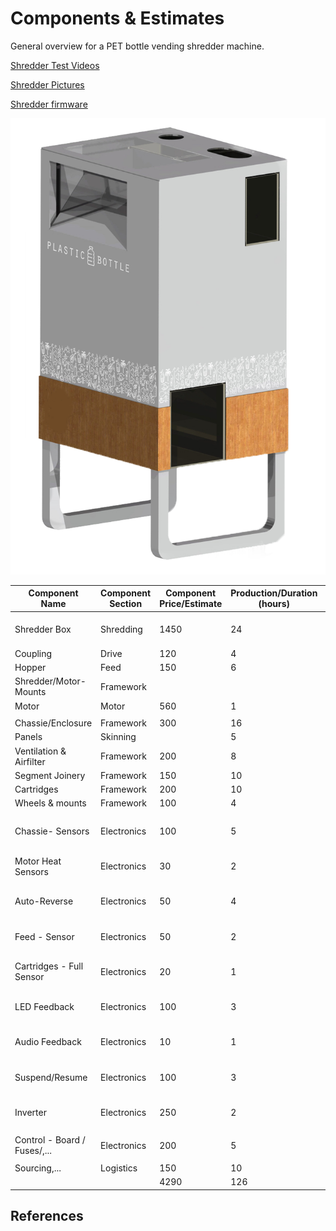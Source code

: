 # Components & Estimates

General overview for a PET bottle vending shredder machine.

[Shredder Test Videos](https://www.morrentrading.com/shredder-s/basis-shredderblok-am2018-200<br/>https://www.morrentrading.com/movies)

[Shredder Pictures](https://www.morrentrading.com/shredder-s/basis-shredderblok-am2018-20)

[Shredder firmware](https://github.com/plastic-hub/firmware/blob/master/shredder-extrusion/README.md)

![](./draft.png)

   |  **Component Name** | **Component Section** | **Component Price/Estimate** | **Production/Duration (hours)** | **Design/Prototyping-Duration (hours)** | **Picture/Video References** | **Status** | **Risk** |
| --- | --- | --- | --- | --- | --- | --- | --- |
|  Shredder Box | Shredding | 1450 | 24 | 12 | https://www.morrentrading.com/shredder-s/basis-shredderblok-am2018-200<br/>https://www.morrentrading.com/movies | Solved |  |
|  Coupling | Drive | 120 | 4 | 10 |  | Design |  |
|  Hopper | Feed | 150 | 6 | 16 |  | Design |  |
|  Shredder/Motor-Mounts | Framework |  |  |  |  |  |  |
|  Motor | Motor | 560 | 1 | 2 |  | Solved |  |
|   |  |  |  |  |  |  |  |
|  Chassie/Enclosure | Framework | 300 | 16 | 24 |  |  | High |
|  Panels | Skinning |  | 5 | 10 |  |  | High |
|  Ventilation & Airfilter | Framework | 200 | 8 | 16 |  | Design |  |
|  Segment Joinery | Framework | 150 | 10 | 16 |  | Design | High |
|  Cartridges | Framework | 200 | 10 | 10 |  | Design | Middle |
|  Wheels & mounts | Framework | 100 | 4 | 1 |  | Design | Middle |
|   |  |  |  |  |  |  |  |
|  Chassie- Sensors | Electronics | 100 | 5 | 10 | https://github.com/plastic-hub/firmware/blob/master/shredder-extrusion/README.md | Solved |  |
|  Motor Heat Sensors | Electronics | 30 | 2 | 2 | https://github.com/plastic-hub/firmware/blob/master/shredder-extrusion/README.md | Solved |  |
|  Auto-Reverse | Electronics | 50 | 4 | 2 | https://github.com/plastic-hub/firmware/blob/master/shredder-extrusion/README.md | Solved |  |
|  Feed - Sensor | Electronics | 50 | 2 | 2 | https://github.com/plastic-hub/firmware/blob/master/shredder-extrusion/README.md | Solved |  |
|  Cartridges - Full Sensor | Electronics | 20 | 1 |  | https://github.com/plastic-hub/firmware/blob/master/shredder-extrusion/README.md |  |  |
|  LED Feedback | Electronics | 100 | 3 | 5 | https://github.com/plastic-hub/firmware/blob/master/shredder-extrusion/README.md | Not tested |  |
|  Audio Feedback | Electronics | 10 | 1 | 1 | https://github.com/plastic-hub/firmware/blob/master/shredder-extrusion/README.md | Solved |  |
|  Suspend/Resume | Electronics | 100 | 3 | 10 | https://github.com/plastic-hub/firmware/blob/master/shredder-extrusion/README.md | Not impl. | Middle |
|  Inverter | Electronics | 250 | 2 | 1 | https://github.com/plastic-hub/firmware/blob/master/shredder-extrusion/README.md | Solved | Middle |
|   |  |  |  |  |  |  |  |
|  Control - Board / Fuses/,... | Electronics | 200 | 5 | 1 |  | Solved | Middle |
|   |  |  |  |  |  |  |  |
|  Sourcing,... | Logistics | 150 | 10 |  |  |  |  |
|   |  | 4290 | 126 | 151 |  |  |  |

## References
